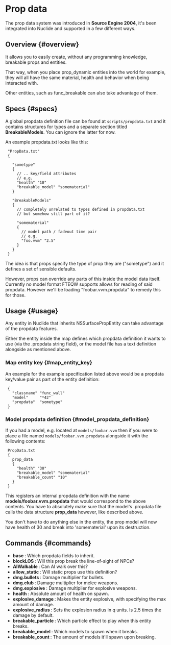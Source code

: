 # Prop data

The prop data system was introduced in **Source Engine
2004**, it's been integrated into Nuclide and supported in a few different ways.

## Overview {#overview}

It allows you to easily create, without any programming knowledge,
breakable props and entities.

That way, when you place prop_dynamic
entities into the world for example, they will all have the same
material, health and behavior when being interacted with.

Other entities, such as func_breakable can
also take advantage of them.

## Specs {#specs}

A global propdata definition file can be found at `scripts/propdata.txt`
and it contains structures for types and a separate section titled
**BreakableModels**. You can ignore the latter for now.

An example propdata.txt looks like this:

```
 "PropData.txt"
 {
 
   "sometype"
   {
     // .. key/field attributes
     // e.g.
     "health" "10"
     "breakable_model" "somematerial"
   }
 
   "BreakableModels"
   {
     // completely unrelated to types defined in propdata.txt
     // but somehow still part of it?
 
     "somematerial"
     {
       // model path / fadeout time pair
       // e.g.
       "foo.vvm" "2.5"
     }
   }
 }
```

The idea is that props specify the type of prop they are ("sometype")
and it defines a set of sensible defaults.

However, props can override any parts of this inside the model data
itself. Currently no model format FTEQW supports allows for reading of
said propdata. However we'll be loading "foobar.vvm.propdata" to remedy
this for those.

## Usage {#usage}

Any entity in Nuclide that inherits NSSurfacePropEntity can take advantage
of the propdata features.

Either the entity inside the map defines which propdata definition it
wants to use (via the .propdata string field), or the model file has a
text definition alongside as mentioned above.

### Map entity key {#map_entity_key}

An example for the example specification listed above would be a
propdata key/value pair as part of the entity definition:

```
 {
   "classname" "func_wall"
   "model"     "*42"
   "propdata"  "sometype"
 }
```

### Model propdata definition {#model_propdata_definition}

If you had a model, e.g. located at `models/foobar.vvm` then if you were
to place a file named `models/foobar.vvm.propdata` alongside it with the
following contents:

```
 PropData.txt
 {
   prop_data
   {
     "health" "30"
     "breakable_model" "somematerial"
     "breakable_count" "10"
   }
 }
```

This registers an internal propdata definition with the name
**models/foobar.vvm.propdata** that would correspond to the above
contents. You have to absolutely make sure that the model's .propdata
file calls the data structure **prop_data** however, like described
above.

You don't have to do anything else in the entity, the prop model will
now have health of 30 and break into 'somematerial' upon its
destruction.

## Commands {#commands}

-   **base <string>**: Which propdata fields to inherit.
-   **blockLOS <bool>**: Will this prop break the line-of-sight of NPCs?
-   **AIWalkable <bool>**: Can AI walk over this?
-   **allow_static <bool>**: Will static props use this definition?
-   **dmg.bullets <float>**: Damage multiplier for bullets.
-   **dmg.club <float>**: Damage multiplier for melee weapons.
-   **dmg.explosive <float>**: Damage multiplier for explosive weapons.
-   **health <int>**: Absolute amount of health on spawn.
-   **explosive_damage <int>**: Makes the entity explosive, with <int>
    specifying the max amount of damage.
-   **explosive_radius <float>**: Sets the explosion radius in q units.
    Is 2.5 times the damage by default.
-   **breakable_particle <string>**: Which particle effect to play when
    this entity breaks.
-   **breakable_model <string>**: Which models to spawn when it breaks.
-   **breakable_count <int>**: The amount of models it'll spawn upon
    breaking.